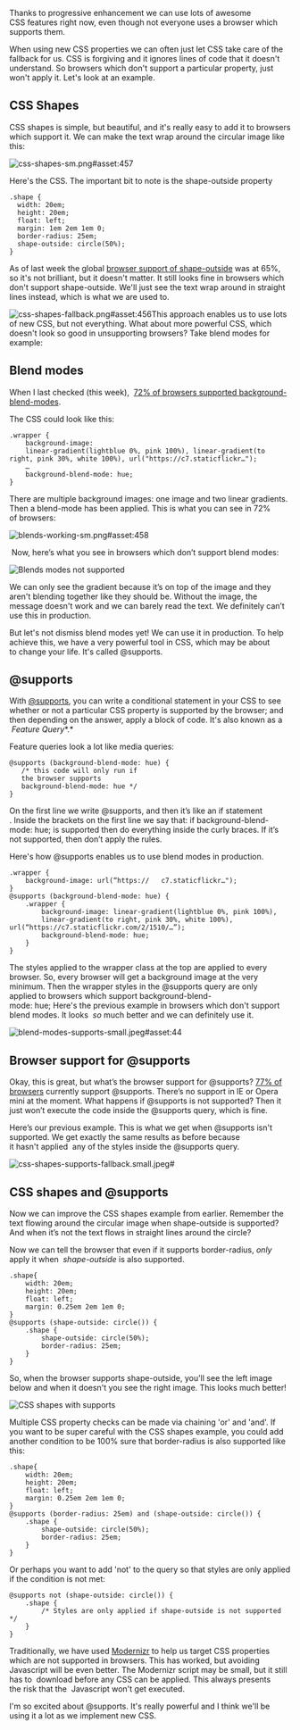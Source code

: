 Thanks to progressive enhancement we can use lots of awesome CSS features
right now, even though not everyone uses a browser which supports them.

When using new CSS properties we can often just let CSS take care of the
fallback for us. CSS is forgiving and it ignores lines of code that it doesn't 
understand. So browsers which don't support a particular property, just won't 
apply it. Let's look at an example.

## CSS Shapes

CSS shapes is simple, but beautiful, and it's really easy to add it to
browsers which support it. We can make the text wrap around the circular image 
like this:

![css-shapes-sm.png#asset:457][1]

Here's the CSS. The important bit to note is the shape-outside property  


    
    .shape {
      width: 20em;
      height: 20em;
      float: left;
      margin: 1em 2em 1em 0;
      border-radius: 25em;
      shape-outside: circle(50%);
    }

As of last week the global [browser support of shape-outside][2] was at 65%,
so it's not brilliant, but it doesn't matter. It still looks fine in browsers 
which don't support shape-outside. We'll just see the text wrap around in 
straight lines instead, which is what we are used to.  


![css-shapes-fallback.png#asset:456][3]This approach enables us to use lots of
new CSS, but not everything. What about more powerful CSS, which doesn't look so
good in unsupporting browsers? Take blend modes for example:  


## Blend modes

When I last checked (this week), 
[72% of browsers supported background-blend-modes][4].

The CSS could look like this:

    
    .wrapper {
        background-image: 
        linear-gradient(lightblue 0%, pink 100%), linear-gradient(to right, pink 30%, white 100%), url("https://c7.staticflickr…"); 
        …
        background-blend-mode: hue;
    }

There are multiple background images: one image and two linear gradients.
Then a blend-mode has been applied. This is what you can see in 72% of browsers:
  


![blends-working-sm.png#asset:458][5]

 Now, here’s what you see in browsers which don’t support blend modes:

![Blends modes not supported][6]

We can only see the gradient because it’s on top of the image and they aren't
blending together like they should be. Without the image, the message doesn't 
work and we can barely read the text. We definitely can’t use this in production.
  


But let's not dismiss blend modes yet! We can use it in production. To help
achieve this, we have a very powerful tool in CSS, which may be about to change 
your life. It's called @supports.  


## @supports

With [@supports][7], you can write a conditional statement in your CSS to see
whether or not a particular CSS property is supported by the browser; and then 
depending on the answer, apply a block of code. It's also known as a
 *Feature Query**.*

Feature queries look a lot like media queries:

    
    @supports (background-blend-mode: hue) {
       /* this code will only run if 
       the browser supports 
       background-blend-mode: hue */
    }
    

On the first line we write @supports, and then it’s like an if statement
. Inside the brackets on the first line we say that: if background-blend-mode: 
hue; is supported then do everything inside the curly braces. If it’s not 
supported, then don’t apply the rules.

Here's how @supports enables us to use blend modes in production.

    
    .wrapper {
        background-image: url(“https://   c7.staticflickr…");  
    }
    @supports (background-blend-mode: hue) {
        .wrapper {
            background-image: linear-gradient(lightblue 0%, pink 100%),
            linear-gradient(to right, pink 30%, white 100%), url(“https://c7.staticflickr.com/2/1510/…”);  
            background-blend-mode: hue;
        }
    }

The styles applied to the wrapper class at the top are applied to every
browser. So, every browser will get a background image at the very minimum. Then
the wrapper styles in the @supports query are only applied to browsers which 
support background-blend-mode: hue; Here's the previous example in browsers 
which don't support blend modes. It looks
 *so* much better and we can definitely use it.

![blend-modes-supports-small.jpeg#asset:44][8]  


## Browser support for @supports

Okay, this is great, but what’s the browser support for @supports? 
[77% of browsers][9] currently support @supports. There’s no support in IE
or Opera mini at the moment. What happens if @supports is not supported? Then it
just won’t execute the code inside the @supports query, which is fine.

Here’s our previous example. This is what we get when @supports isn't 
supported. We get exactly the same results as before because it hasn't applied 
any of the styles inside the @supports query.

![css-shapes-supports-fallback.small.jpeg#][10]

## CSS shapes and @supports

Now we can improve the CSS shapes example from earlier. Remember the text
flowing around the circular image when shape-outside is supported? And when it’s
not the text flows in straight lines around the circle?

Now we can tell the browser that even if it supports border-radius, *only* 
apply it when
 *shape-outside* is also supported.

    
    .shape{
        width: 20em;
        height: 20em;
        float: left;
        margin: 0.25em 2em 1em 0;
    }
    @supports (shape-outside: circle()) {
        .shape {
            shape-outside: circle(50%);
            border-radius: 25em;
        }    
    }

So, when the browser supports shape-outside, you'll see the left image below
and when it doesn't you see the right image. This looks much better!

![CSS shapes with supports][11]

Multiple CSS property checks can be made via chaining 'or' and 'and'. If you
want to be super careful with the CSS shapes example, you could add another 
condition to be 100% sure that border-radius is also supported like this:

    
    .shape{
        width: 20em;
        height: 20em;
        float: left;
        margin: 0.25em 2em 1em 0;
    }
    @supports (border-radius: 25em) and (shape-outside: circle()) {
        .shape {
            shape-outside: circle(50%);
            border-radius: 25em;
        }    
    }

Or perhaps you want to add 'not' to the query so that styles are only
applied if the condition is not met:

    
    @supports not (shape-outside: circle()) {
        .shape {
            /* Styles are only applied if shape-outside is not supported */
        }    
    }
    

Traditionally, we have used [Modernizr][12] to help us target CSS properties
which are not supported in browsers. This has worked, but avoiding Javascript 
will be even better. The Modernizr script may be small, but it still has to 
download before any CSS can be applied. This always presents the risk that the 
Javascript won't get executed.  


I'm so excited about @supports. It's really powerful and I think we'll be 
using it a lot as we implement new CSS.

 [1]: img/css-shapes-sm.png
 [2]: http://caniuse.com/#search=shape-outside
 [3]: img/css-shapes-fallback.png
 [4]: http://caniuse.com/#search=background-blend-mode
 [5]: img/blends-working-sm.png
 [6]: img/blends-not-supported-sm.png "Blends modes not supported"
 [7]: https://developer.mozilla.org/en/docs/Web/CSS/@supports
 [8]: img/blend-modes-supports-small.jpeg
 [9]: http://caniuse.com/#search=%40supports
 [10]: img/css-shapes-supports-fallback.small.jpeg
 [11]: img/shapes-side-by-side-sm.png "CSS shapes with supports"
 [12]: https://modernizr.com/